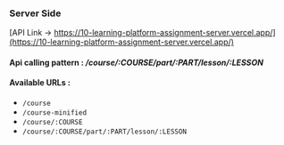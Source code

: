 ### Server Side
[API Link → https://10-learning-platform-assignment-server.vercel.app/](https://10-learning-platform-assignment-server.vercel.app/)
#### Api calling pattern : */course/:COURSE/part/:PART/lesson/:LESSON*
#### Available URLs :
- `/course`
- `/course-minified`
- `/course/:COURSE`
- `/course/:COURSE/part/:PART/lesson/:LESSON`